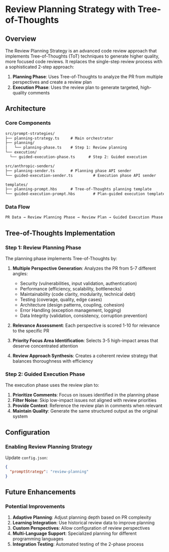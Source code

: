 # Review Planning Strategy with Tree-of-Thoughts

## Overview

The Review Planning Strategy is an advanced code review approach that implements Tree-of-Thoughts (ToT) techniques to generate higher quality, more focused code reviews. It replaces the single-step review process with a sophisticated 2-step approach:

1. **Planning Phase**: Uses Tree-of-Thoughts to analyze the PR from multiple perspectives and create a review plan
2. **Execution Phase**: Uses the review plan to generate targeted, high-quality comments

## Architecture

### Core Components

```txt
src/prompt-strategies/
├── planning-strategy.ts     # Main orchestrator
├── planning/
│   └── planning-phase.ts    # Step 1: Review planning
└── execution/
  └── guided-execution-phase.ts      # Step 2: Guided execution

src/anthropic-senders/
├── planning-sender.ts       # Planning phase API sender
└── guided-execution-sender.ts         # Execution phase API sender

templates/
├── planning-prompt.hbs      # Tree-of-Thoughts planning template
└── guided-execution-prompt.hbs        # Plan-guided execution template
```

### Data Flow

```txt
PR Data → Review Planning Phase → Review Plan → Guided Execution Phase → Comments
```

## Tree-of-Thoughts Implementation

### Step 1: Review Planning Phase

The planning phase implements Tree-of-Thoughts by:

1. **Multiple Perspective Generation**: Analyzes the PR from 5-7 different angles:
   - Security (vulnerabilities, input validation, authentication)
   - Performance (efficiency, scalability, bottlenecks)
   - Maintainability (code clarity, modularity, technical debt)
   - Testing (coverage, quality, edge cases)
   - Architecture (design patterns, coupling, cohesion)
   - Error Handling (exception management, logging)
   - Data Integrity (validation, consistency, corruption prevention)

2. **Relevance Assessment**: Each perspective is scored 1-10 for relevance to the specific PR

3. **Priority Focus Area Identification**: Selects 3-5 high-impact areas that deserve concentrated attention

4. **Review Approach Synthesis**: Creates a coherent review strategy that balances thoroughness with efficiency

### Step 2: Guided Execution Phase

The execution phase uses the review plan to:

1. **Prioritize Comments**: Focus on issues identified in the planning phase
2. **Filter Noise**: Skip low-impact issues not aligned with review priorities
3. **Provide Context**: Reference the review plan in comments when relevant
4. **Maintain Quality**: Generate the same structured output as the original system

## Configuration

### Enabling Review Planning Strategy

Update `config.json`:

```json
{
  "promptStrategy": "review-planning"
}
```

## Future Enhancements

### Potential Improvements

1. **Adaptive Planning**: Adjust planning depth based on PR complexity
2. **Learning Integration**: Use historical review data to improve planning
3. **Custom Perspectives**: Allow configuration of review perspectives
4. **Multi-Language Support**: Specialized planning for different programming languages
5. **Integration Testing**: Automated testing of the 2-phase process
